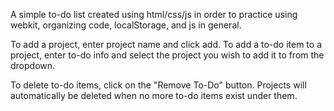 A simple to-do list created using html/css/js in order to practice using webkit, organizing code, localStorage, and js in general.

To add a project, enter project name and click add.
To add a to-do item to a project, enter to-do info and select the project you wish to add it to from the dropdown.

To delete to-do items, click on the "Remove To-Do" button.
Projects will automatically be deleted when no more to-do items exist under them.